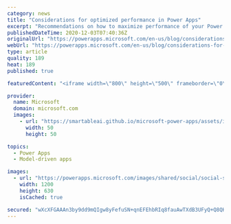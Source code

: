 ```yaml
---
category: news
title: "Considerations for optimized performance in Power Apps"
excerpt: "Recommendations on how to maximize performance of your Power Apps "
publishedDateTime: 2020-12-03T07:40:36Z
originalUrl: "https://powerapps.microsoft.com/en-us/blog/considerations-for-optimized-performance-in-power-apps/"
webUrl: "https://powerapps.microsoft.com/en-us/blog/considerations-for-optimized-performance-in-power-apps/"
type: article
quality: 189
heat: 189
published: true

featuredContent: "<iframe width=\"800\" height=\"500\" frameborder=\"0\" src=\"https://www.youtube.com/embed/jcKoqC9Vfmo\" allow=\"accelerometer; autoplay; encrypted-media; gyroscope; picture-in-picture\" allowfullscreen></iframe>"

provider:
  name: Microsoft
  domain: microsoft.com
  images:
    - url: "https://smartableai.github.io/microsoft-power-apps/assets/images/organizations/microsoft.com-50x50.jpg"
      width: 50
      height: 50

topics:
  - Power Apps
  - Model-driven apps

images:
  - url: "https://powerapps.microsoft.com/images/shared/social/social-share-post-ignite.png"
    width: 1200
    height: 630
    isCached: true

secured: "wXcXFGAAAn3by9dd9mQIgw8yFefuSN+qnEFEhbRIq8fauAwTXdB3UFyQ+Q8QHqED2fV5j2dwIt8Uhlsd4hBnHUIsG3rb75IRDQQhpfSfUUTvONYEVXZ+KufNEsUqYc9Eb1cxyhCM0NayoQjOOcXL1v2IbHiMRbK/MjlCVnTQT4BUDjoIWw5OTdLL5M0BDnf0KV7akzjx5hm7kxC53T/rnCzg5tZdbMoClS+l9F9DWx9zXthW5u8XMNTCyAeI74SY33NgJh7Riy+Y/YWp2XS2kDqf3D5bf7T5mEugPcdvJ1llv5WLYx0OGYrIF19Wby5b4l087Ald42wp5DNH7JJabsTkMlkZpmYVol/9tlPIuQ2br+Vvynqqr6dXGrnHKIDLrXC3P8u+DxJasIo8AGc4uRlY9XEDkn8ZYBKP/LF2FZWd2TwYkPxhAayUf2bpzpBRYeQrcn3FNhd6RGc2jxJT5g==;EWj1j7srrnajoOffD159sQ=="
---
```


